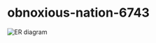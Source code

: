 # obnoxious-nation-6743

![ER diagram](https://user-images.githubusercontent.com/90348363/213155959-e7a5ff39-5ce2-4777-8026-13babfa7daf7.png)
